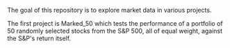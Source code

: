 The goal of this repository is to explore market data in various projects. 

The first project is Marked_50 which tests the performance of a portfolio of 50 randomly selected stocks from the S&P 500, all of equal weight, against the S&P's return itself.  
